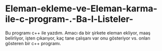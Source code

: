 # Eleman-ekleme-ve-Eleman-karma-ile-c-program-.-Ba-l-Listeler-
Bu programı c++ ile yazdım. Amacı da bir şirkete eleman ekliyor, maaş belirliyor, işten çıkarıyor, kaç tane çalışanı var onu gösteriyor vs. onları gösteren bir c++ programı.
